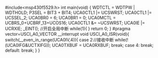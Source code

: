#include<msp430f5529.h>
int main(void) {
    WDTCTL = WDTPW | WDTHOLD;
    P3SEL = BIT3 + BIT4;
	UCA0CTL1 |= UCSWRST;
	UCA0CTL1 |= UCSSEL_2;
	UCA0BR0 = 6;
	UCA0BR1 = 0;
	UCA0MCTL = UCBRS_0+UCBRF_13+UCOS16;
	UCA0CTL1 &= ~UCSWRST;
	UCA0IE |= UCRXIE;
	_EINT();		//开启全局中断
	while(1){
	}
	return 0;
}
#pragma vector=USCI_A0_VECTOR
__interrupt void USCI_A0_ISR(void){
	switch(__even_in_range(UCA0IV,4)){
	case 2://接收中断
		while(!(UCA0IFG&UCTXIFG));
		UCA0TXBUF = UCA0RXBUF;
		break;
	case 4:
		break;
	default:
		break;
	}
}

